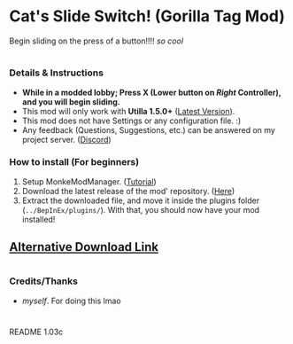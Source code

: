 # Cat's Slide Switch! (Gorilla Tag Mod)
Begin sliding on the press of a button!!!! *so cool*

#
### Details & Instructions
- **While in a modded lobby; Press X (Lower button on *Right* Controller), and you will begin sliding.**
- This mod will only work with **Utilla 1.5.0+** ([Latest Version](https://github.com/legoandmars/Utilla/releases/latest)).
- This mod does not have Settings or any configuration file. :)
- Any feedback (Questions, Suggestions, etc.) can be answered on my project server. ([Discord](https://discord.gg/gXNM5KYmFj))

### How to install (For beginners)
1. Setup MonkeModManager. ([Tutorial](https://github.com/DeadlyKitten/MonkeModManager/releases/tag/1.3.0#:~:text=Installer%20by%20Umbranox-,Instructions,-Run%20the%20exe))
2. Download the latest release of the mod' repository. ([Here](https://github.com/FlyinC4T/SlideSwitch/releases/latest))
3. Extract the downloaded file, and move it inside the plugins folder (`../BepInEx/plugins/`).
With that, you should now have your mod installed!

## [Alternative Download Link](https://github.com/FlyinC4T/SlideSwitch/releases/download/1.0.0/SlideSwitch_v1.0.0.zip)
#
### Credits/Thanks
- *myself*. For doing this lmao
#
README 1.03c
